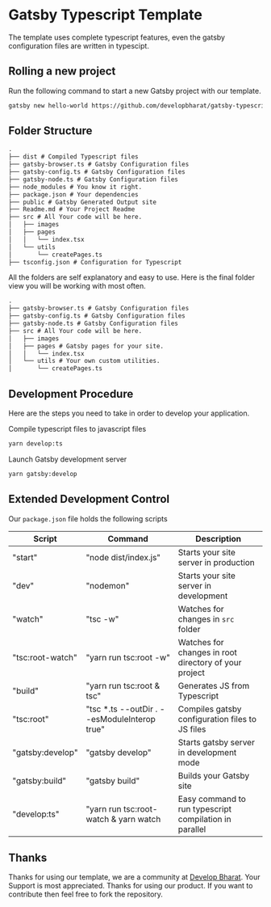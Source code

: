 # Gatsby Typescript Template

The template uses complete typescript features, even the gatsby configuration files are written in typescipt.

## Rolling a new project

Run the following command to start a new Gatsby project with our template.

```sh
gatsby new hello-world https://github.com/developbharat/gatsby-typescript-template
```

## Folder Structure

```txt
.
├── dist # Compiled Typescript files
├── gatsby-browser.ts # Gatsby Configuration files
├── gatsby-config.ts # Gatsby Configuration files
├── gatsby-node.ts # Gatsby Configuration files
├── node_modules # You know it right.
├── package.json # Your dependencies
├── public # Gatsby Generated Output site
├── Readme.md # Your Project Readme
├── src # All Your code will be here.
│   ├── images
│   ├── pages
│   │   └── index.tsx
│   └── utils
│       └── createPages.ts
├── tsconfig.json # Configuration for Typescript
```

All the folders are self explanatory and easy to use. Here is the final folder view you will be working with most often.

```txt
.
├── gatsby-browser.ts # Gatsby Configuration files
├── gatsby-config.ts # Gatsby Configuration files
├── gatsby-node.ts # Gatsby Configuration files
├── src # All Your code will be here.
│   ├── images
│   ├── pages # Gatsby pages for your site.
│   │   └── index.tsx
│   └── utils # Your own custom utilities.
│       └── createPages.ts
```

## Development Procedure

Here are the steps you need to take in order to develop your application.

Compile typescript files to javascript files

```sh
yarn develop:ts
```

Launch Gatsby development server

```sh
yarn gatsby:develop
```

## Extended Development Control

Our `package.json` file holds the following scripts

| Script           | Command                                       | Description                                            |
| ---------------- | --------------------------------------------- | ------------------------------------------------------ |
| "start"          | "node dist/index.js"                          | Starts your site server in production                  |
| "dev"            | "nodemon"                                     | Starts your site server in development                 |
| "watch"          | "tsc -w"                                      | Watches for changes in `src` folder                    |
| "tsc:root-watch" | "yarn run tsc:root -w"                        | Watches for changes in root directory of your project  |
| "build"          | "yarn run tsc:root & tsc"                     | Generates JS from Typescript                           |
| "tsc:root"       | "tsc \*.ts --outDir . --esModuleInterop true" | Compiles gatsby configuration files to JS files        |
| "gatsby:develop" | "gatsby develop"                              | Starts gatsby server in development mode               |
| "gatsby:build"   | "gatsby build"                                | Builds your Gatsby site                                |
| "develop:ts"     | "yarn run tsc:root-watch & yarn watch         | Easy command to run typescript compilation in parallel |

## Thanks

Thanks for using our template, we are a community at [Develop Bharat](https://developbharat.com). Your Support is most appreciated. Thanks for using our product. If you want to contribute then feel free to fork the repository.
